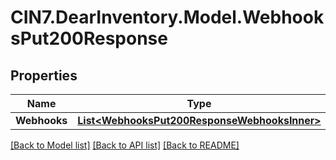 # CIN7.DearInventory.Model.WebhooksPut200Response

## Properties

| Name         | Type                                                                                          | Description | Notes      |
| ------------ | --------------------------------------------------------------------------------------------- | ----------- | ---------- |
| **Webhooks** | [**List&lt;WebhooksPut200ResponseWebhooksInner&gt;**](WebhooksPut200ResponseWebhooksInner.md) |             | [optional] |

[[Back to Model list]](../README.md#documentation-for-models) [[Back to API list]](../README.md#documentation-for-api-endpoints) [[Back to README]](../README.md)
